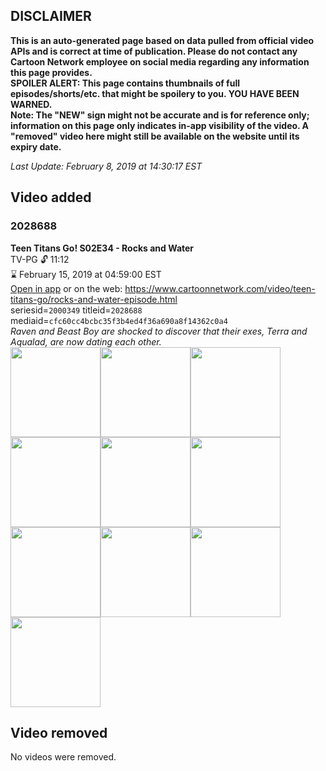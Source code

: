 ## DISCLAIMER
**This is an auto-generated page based on data pulled from official video APIs and is correct at time of publication. Please do not contact any Cartoon Network employee on social media regarding any information this page provides.**  
**SPOILER ALERT: This page contains thumbnails of full episodes/shorts/etc. that might be spoilery to you. YOU HAVE BEEN WARNED.**  
**Note: The "NEW" sign might not be accurate and is for reference only; information on this page only indicates in-app visibility of the video. A "removed" video here might still be available on the website until its expiry date.**  

_Last Update: February 8, 2019 at 14:30:17 EST_
## Video added
### 2028688
**Teen Titans Go! S02E34 - Rocks and Water**  
TV-PG 🔓 11:12  
⌛ February 15, 2019 at 04:59:00 EST  
[Open in app](https://tinyurl.com/y7wh46jc) or on the web: https://www.cartoonnetwork.com/video/teen-titans-go/rocks-and-water-episode.html  
seriesid=`2000349` titleid=`2028688` mediaid=`cfc60cc4bcbc35f3b4ed4f36a690a8f14362c0a4`  
_Raven and Beast Boy are shocked to discover that their exes, Terra and Aqualad, are now dating each other._  
<a href="https://s3.amazonaws.com/cartoonorchestrator/2028688_001_1280x720.jpg"><img src="https://s3.amazonaws.com/cartoonorchestrator/2028688_001_640x360.jpg" height="144px" /></a><a href="https://s3.amazonaws.com/cartoonorchestrator/2028688_002_1280x720.jpg"><img src="https://s3.amazonaws.com/cartoonorchestrator/2028688_002_640x360.jpg" height="144px" /></a><a href="https://s3.amazonaws.com/cartoonorchestrator/2028688_003_1280x720.jpg"><img src="https://s3.amazonaws.com/cartoonorchestrator/2028688_003_640x360.jpg" height="144px" /></a><a href="https://s3.amazonaws.com/cartoonorchestrator/2028688_004_1280x720.jpg"><img src="https://s3.amazonaws.com/cartoonorchestrator/2028688_004_640x360.jpg" height="144px" /></a><a href="https://s3.amazonaws.com/cartoonorchestrator/2028688_005_1280x720.jpg"><img src="https://s3.amazonaws.com/cartoonorchestrator/2028688_005_640x360.jpg" height="144px" /></a><a href="https://s3.amazonaws.com/cartoonorchestrator/2028688_006_1280x720.jpg"><img src="https://s3.amazonaws.com/cartoonorchestrator/2028688_006_640x360.jpg" height="144px" /></a><a href="https://s3.amazonaws.com/cartoonorchestrator/2028688_007_1280x720.jpg"><img src="https://s3.amazonaws.com/cartoonorchestrator/2028688_007_640x360.jpg" height="144px" /></a><a href="https://s3.amazonaws.com/cartoonorchestrator/2028688_008_1280x720.jpg"><img src="https://s3.amazonaws.com/cartoonorchestrator/2028688_008_640x360.jpg" height="144px" /></a><a href="https://s3.amazonaws.com/cartoonorchestrator/2028688_009_1280x720.jpg"><img src="https://s3.amazonaws.com/cartoonorchestrator/2028688_009_640x360.jpg" height="144px" /></a><a href="https://s3.amazonaws.com/cartoonorchestrator/2028688_010_1280x720.jpg"><img src="https://s3.amazonaws.com/cartoonorchestrator/2028688_010_640x360.jpg" height="144px" /></a>
## Video removed
No videos were removed.
